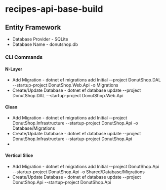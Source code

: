 # recipes-api-base-build

## Entity Framework

- Database Provider - SQLite
- Database Name - donutshop.db

### CLI Commands

#### N-Layer

- Add Migration - dotnet ef migrations add Initial --project DonutShop.DAL --startup-project DonutShop.Web.Api -o Migrations
- Create/Update Database - dotnet ef database update --project DonutShop.DAL --startup-project DonutShop.Web.Api

#### Clean

- Add Migration - dotnet ef migrations add Initial --project DonutShop.Infrastructure --startup-project DonutShop.Api -o Database/Migrations
- Create/Update Database - dotnet ef database update --project DonutShop.Infrastructure --startup-project DonutShop.Api
- 
#### Vertical Slice

- Add Migration - dotnet ef migrations add Initial --project DonutShop.Api --startup-project DonutShop.Api -o Shared/Database/Migrations
- Create/Update Database - dotnet ef database update --project DonutShop.Api --startup-project DonutShop.Api
